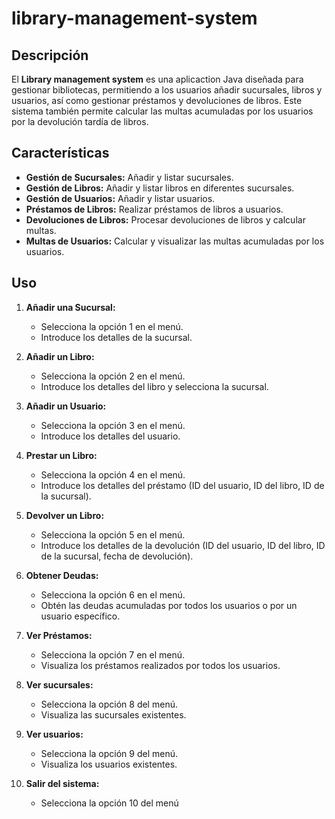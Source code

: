 # library-management-system

## Descripción
El **Library management system** es una aplicaction Java diseñada para gestionar bibliotecas, permitiendo a los usuarios añadir sucursales, libros y usuarios, así como gestionar préstamos y devoluciones de libros. Este sistema también permite calcular las multas acumuladas por los usuarios por la devolución tardía de libros.

## Características
- **Gestión de Sucursales:** Añadir y listar sucursales.
- **Gestión de Libros:** Añadir y listar libros en diferentes sucursales.
- **Gestión de Usuarios:** Añadir y listar usuarios.
- **Préstamos de Libros:** Realizar préstamos de libros a usuarios.
- **Devoluciones de Libros:** Procesar devoluciones de libros y calcular multas.
- **Multas de Usuarios:** Calcular y visualizar las multas acumuladas por los usuarios.

## Uso
1. **Añadir una Sucursal:**
    - Selecciona la opción 1 en el menú.
    - Introduce los detalles de la sucursal.
  
2. **Añadir un Libro:**
    - Selecciona la opción 2 en el menú.
    - Introduce los detalles del libro y selecciona la sucursal.

3. **Añadir un Usuario:**
    - Selecciona la opción 3 en el menú.
    - Introduce los detalles del usuario.

4. **Prestar un Libro:**
    - Selecciona la opción 4 en el menú.
    - Introduce los detalles del préstamo (ID del usuario, ID del libro, ID de la sucursal).

5. **Devolver un Libro:**
    - Selecciona la opción 5 en el menú.
    - Introduce los detalles de la devolución (ID del usuario, ID del libro, ID de la sucursal, fecha de devolución).

6. **Obtener Deudas:**
    - Selecciona la opción 6 en el menú.
    - Obtén las deudas acumuladas por todos los usuarios o por un usuario específico.

7. **Ver Préstamos:**
    - Selecciona la opción 7 en el menú.
    - Visualiza los préstamos realizados por todos los usuarios.
8. **Ver sucursales:**
   - Selecciona la opción 8  del menú.
   - Visualiza las sucursales existentes.
   
9. **Ver usuarios:**
    - Selecciona la opción 9 del menú.
    - Visualiza los usuarios existentes.
      
10. **Salir del sistema:**
    - Selecciona la opción 10 del menú
